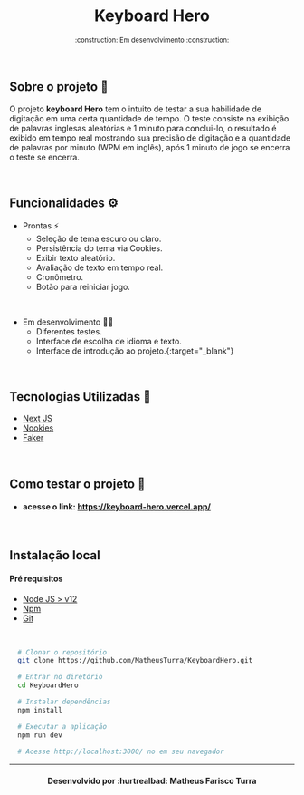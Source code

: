 <div align="center">
    <h1>
        <strong>Keyboard Hero</strong>
    </h1>
    <sub>:construction: Em desenvolvimento :construction:</sub>
</div>

<br/>
<br/>

## Sobre o projeto 📝
O projeto **keyboard Hero** tem o intuito de testar a sua habilidade de digitação em uma certa quantidade de tempo. O teste consiste na exibição de palavras inglesas aleatórias e 1 minuto para conclui-lo, o resultado é exibido em tempo real mostrando sua precisão de digitação e a quantidade de palavras por minuto (WPM em inglês), após 1 minuto de jogo se encerra o teste se encerra.

</br>

## Funcionalidades ⚙️

* Prontas ⚡
  * Seleção de tema escuro ou claro.
  * Persistência do tema via Cookies.   
  * Exibir texto aleatório.
  * Avaliação de texto em tempo real.
  * Cronômetro.
  * Botão para reiniciar jogo.

<br>

* Em desenvolvimento 👷‍♂️
  * Diferentes testes.
  * Interface de escolha de idioma e texto.
  * Interface de introdução ao projeto.{:target="_blank"}

<br>

## Tecnologias Utilizadas :rocket:	
* [Next JS](https://nextjs.org/)
* [Nookies](https://github.com/maticzav/nookies)
* [Faker](https://github.com/faker-js/faker)

<br>


## Como testar o projeto :electric_plug:

* #### acesse o link: https://keyboard-hero.vercel.app/

<br>

## Instalação local

#### Pré requisitos
* [Node JS > v12](https://nodejs.org/en/)
* [Npm](https://www.npmjs.com/)
* [Git](https://git-scm.com/downloads)

<br>

```bash
  # Clonar o repositório
  git clone https://github.com/MatheusTurra/KeyboardHero.git

  # Entrar no diretório
  cd KeyboardHero

  # Instalar dependências
  npm install

  # Executar a aplicação
  npm run dev
  
  # Acesse http://localhost:3000/ no em seu navegador
```
<hr/>
<h4 align="center">Desenvolvido por :hurtrealbad: Matheus Farisco Turra</h4>
